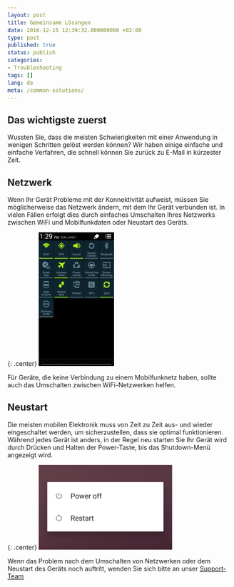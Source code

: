 ```yaml
---
layout: post
title: Gemeinsame Lösungen
date: 2016-12-15 12:39:32.000000000 +02:00
type: post
published: true
status: publish
categories:
- Troubleshooting
tags: []
lang: de
meta: /common-solutions/
---
```


## Das wichtigste zuerst

Wussten Sie, dass die meisten Schwierigkeiten mit einer Anwendung in wenigen Schritten gelöst werden können? Wir haben einige einfache und einfache Verfahren, die schnell können Sie zurück zu E-Mail in kürzester Zeit.

## Netzwerk

Wenn Ihr Gerät Probleme mit der Konnektivität aufweist, müssen Sie möglicherweise das Netzwerk ändern, mit dem Ihr Gerät verbunden ist. In vielen Fällen erfolgt dies durch einfaches Umschalten Ihres Netzwerks zwischen WiFi und Mobilfunkdaten oder Neustart des Geräts.

{: .center}
![Network](/assets/network-169x300.jpg)

Für Geräte, die keine Verbindung zu einem Mobilfunknetz haben, sollte auch das Umschalten zwischen WiFi-Netzwerken helfen.

## Neustart

Die meisten mobilen Elektronik muss von Zeit zu Zeit aus- und wieder eingeschaltet werden, um sicherzustellen, dass sie optimal funktionieren. Während jedes Gerät ist anders, in der Regel neu starten Sie Ihr Gerät wird durch Drücken und Halten der Power-Taste, bis das Shutdown-Menü angezeigt wird.

{: .center}
![Shutdown](/assets/Shutdwn-300x190.png)

Wenn das Problem nach dem Umschalten von Netzwerken oder dem Neustart des Geräts noch auftritt, wenden Sie sich bitte an unser [Support-Team]( mailto:support@bluemail.me)
